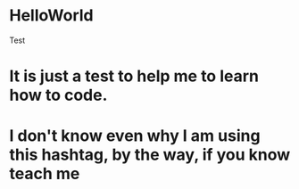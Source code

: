# HelloWorld
Test
# It is just a test to help me to learn how to code. 
# I don't know even why I am using this hashtag, by the way, if you know teach me
